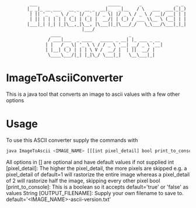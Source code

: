              ___                           _____       _             _ _
            |_ _|_ __ ___   __ _  __ _  __|_   _|__   / \   ___  ___(_|_)
             | || '_ ` _ \ / _` |/ _` |/ _ \| |/ _ \ / _ \ / __|/ __| | |
             | || | | | | | (_| | (_| |  __/| | (_) / ___ \\__ \ (__| | |
            |___|_| |_| |_|\__,_|\__, |\___||_|\___/_/   \_\___/\___|_|_|
                                 |___/
                     ____                          _
                    / ___|___  _ ____   _____ _ __| |_ ___ _ __
                   | |   / _ \| '_ \ \ / / _ \ '__| __/ _ \ '__|
                   | |__| (_) | | | \ V /  __/ |  | ||  __/ |
                    \____\___/|_| |_|\_/ \___|_|   \__\___|_|


# ImageToAsciiConverter
This is a java tool that converts an image to ascii values with a few other options

# Usage
To use this ASCII converter supply the commands with
```bash
java ImageToAscii <IMAGE_NAME> [[[int pixel_detail] bool print_to_console] String <OUTPUT_FILENAME>]
```
All options in [] are optional and have default values if not supplied
int [pixel_detail]: The higher the pixel_detail, the more pixels are skipped
e.g. a pixel_detail of default=1 will rastorize the entire image
whereas a pixel_detail of 2 will rastorize half the image,
skipping every other pixel
bool [print_to_console]: This is a boolean so it accepts default='true' or 'false' as values
String [OUTPUT_FILENAME]: Supply your own filename to save to. default='<IMAGE_NAME>-ascii-version.txt'
